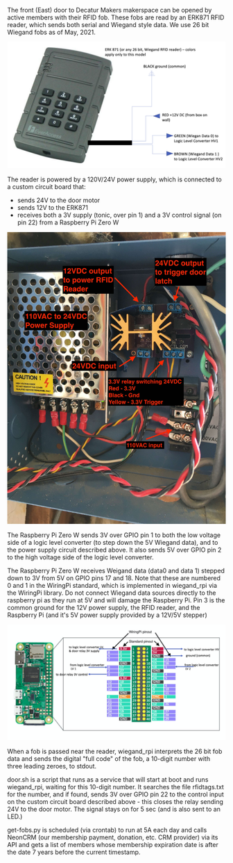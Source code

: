 The front (East) door to Decatur Makers makerspace can be opened by active members with their RFID fob. These fobs are read by an ERK871 RFID reader, which sends both serial and Wiegand style data. We use 26 bit Wiegand fobs as of May, 2021.

![ERK871](/images/WiegandReader.png?raw=true)

The reader is powered by a 120V/24V power supply, which is connected to a custom circuit board that:
- sends 24V to the door motor
- sends 12V to the ERK871
- receives both a 3V supply (tonic, over pin 1) and a 3V control signal (on pin 22) from a Raspberry Pi Zero W

![120V/24V Power Supply](/images/PowerSupply.jpg?raw=true)

The Raspberry Pi Zero W sends 3V over GPIO pin 1 to both the low voltage side of a logic level converter (to step down the 5V Wiegand data), and to the power supply circuit described above. It also sends 5V over GPIO pin 2 to the high voltage side of the logic level converter.

The Raspberry Pi Zero W receives Weigand data (data0 and data 1) stepped down to 3V from 5V on GPIO pins 17 and 18. Note that these are numbered 0 and 1 in the WiringPi standard, which is implemented in wiegand_rpi via the WiringPi library. Do not connect Wiegand data sources directly to the raspberry pi as they run at 5V and will damage the Raspberry Pi. Pin 3 is the common ground for the 12V power supply, the RFID reader, and the Raspberry Pi (and it's 5V power supply provided by a 12V/5V stepper)

![Raspberry Pi Pinout](/images/RaspberryPiWiring.png?raw=true)

When a fob is passed near the reader, wiegand_rpi interprets the 26 bit fob data and sends the digital "full code" of the fob, a 10-digit number with three leading zeroes, to stdout.

door.sh is a script that runs as a service that will start at boot and runs wiegand_rpi, waiting for this 10-digit number. It searches the file rfidtags.txt for the number, and if found, sends 3V over GPIO pin 22 to the control input on the custom circuit board described above - this closes the relay sending 24V to the door motor. The signal stays on for 5 sec (and is also sent to an LED.)

get-fobs.py is scheduled (via crontab) to run at 5A each day and calls NeonCRM (our membership payment, donation, etc. CRM provider) via its API and gets a list of members whose membership expiration date is after the date 7 years before the current timestamp.
